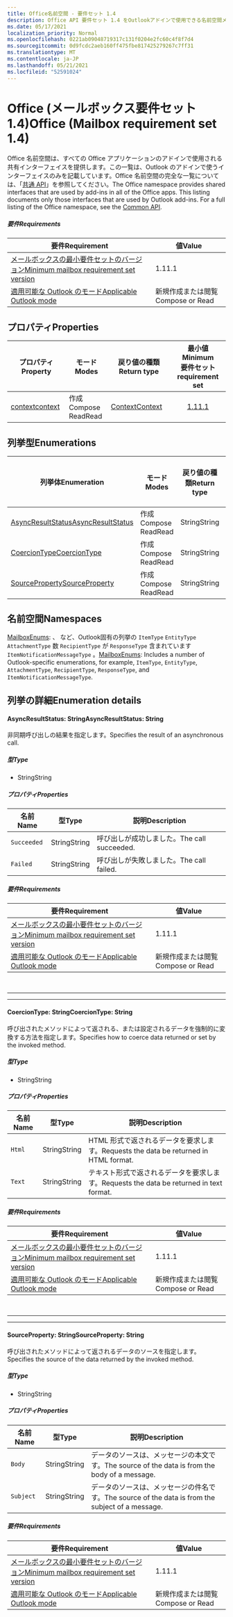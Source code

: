 ```yaml
---
title: Office名前空間 - 要件セット 1.4
description: Office API 要件セット 1.4 をOutlookアドインで使用できる名前空間メンバーを指定します。
ms.date: 05/17/2021
localization_priority: Normal
ms.openlocfilehash: 0221ab09048719317c131f0204e2fc60c4f8f7d4
ms.sourcegitcommit: 0d9fcdc2aeb160ff475fbe817425279267c7ff31
ms.translationtype: MT
ms.contentlocale: ja-JP
ms.lasthandoff: 05/21/2021
ms.locfileid: "52591024"
---
```

# <a name="office-mailbox-requirement-set-14"></a><span data-ttu-id="7d862-103">Office (メールボックス要件セット 1.4)</span><span class="sxs-lookup"><span data-stu-id="7d862-103">Office (Mailbox requirement set 1.4)</span></span>

<span data-ttu-id="7d862-p101">Office 名前空間は、すべての Office アプリケーションのアドインで使用される共有インターフェイスを提供します。この一覧は、Outlook のアドインで使うインターフェイスのみを記載しています。Office 名前空間の完全な一覧については、「[共通 API](/javascript/api/office)」を参照してください。</span><span class="sxs-lookup"><span data-stu-id="7d862-p101">The Office namespace provides shared interfaces that are used by add-ins in all of the Office apps. This listing documents only those interfaces that are used by Outlook add-ins. For a full listing of the Office namespace, see the [Common API](/javascript/api/office).</span></span>

##### <a name="requirements"></a><span data-ttu-id="7d862-106">要件</span><span class="sxs-lookup"><span data-stu-id="7d862-106">Requirements</span></span>

|<span data-ttu-id="7d862-107">要件</span><span class="sxs-lookup"><span data-stu-id="7d862-107">Requirement</span></span>| <span data-ttu-id="7d862-108">値</span><span class="sxs-lookup"><span data-stu-id="7d862-108">Value</span></span>|
|---|---|
|[<span data-ttu-id="7d862-109">メールボックスの最小要件セットのバージョン</span><span class="sxs-lookup"><span data-stu-id="7d862-109">Minimum mailbox requirement set version</span></span>](../../requirement-sets/outlook-api-requirement-sets.md)| <span data-ttu-id="7d862-110">1.1</span><span class="sxs-lookup"><span data-stu-id="7d862-110">1.1</span></span>|
|[<span data-ttu-id="7d862-111">適用可能な Outlook のモード</span><span class="sxs-lookup"><span data-stu-id="7d862-111">Applicable Outlook mode</span></span>](../../../outlook/outlook-add-ins-overview.md#extension-points)| <span data-ttu-id="7d862-112">新規作成または閲覧</span><span class="sxs-lookup"><span data-stu-id="7d862-112">Compose or Read</span></span>|

## <a name="properties"></a><span data-ttu-id="7d862-113">プロパティ</span><span class="sxs-lookup"><span data-stu-id="7d862-113">Properties</span></span>

| <span data-ttu-id="7d862-114">プロパティ</span><span class="sxs-lookup"><span data-stu-id="7d862-114">Property</span></span> | <span data-ttu-id="7d862-115">モード</span><span class="sxs-lookup"><span data-stu-id="7d862-115">Modes</span></span> | <span data-ttu-id="7d862-116">戻り値の種類</span><span class="sxs-lookup"><span data-stu-id="7d862-116">Return type</span></span> | <span data-ttu-id="7d862-117">最小値</span><span class="sxs-lookup"><span data-stu-id="7d862-117">Minimum</span></span><br><span data-ttu-id="7d862-118">要件セット</span><span class="sxs-lookup"><span data-stu-id="7d862-118">requirement set</span></span> |
|---|---|---|:---:|
| [<span data-ttu-id="7d862-119">context</span><span class="sxs-lookup"><span data-stu-id="7d862-119">context</span></span>](office.context.md) | <span data-ttu-id="7d862-120">作成</span><span class="sxs-lookup"><span data-stu-id="7d862-120">Compose</span></span><br><span data-ttu-id="7d862-121">Read</span><span class="sxs-lookup"><span data-stu-id="7d862-121">Read</span></span> | [<span data-ttu-id="7d862-122">Context</span><span class="sxs-lookup"><span data-stu-id="7d862-122">Context</span></span>](/javascript/api/office/office.context?view=outlook-js-1.4&preserve-view=true) | [<span data-ttu-id="7d862-123">1.1</span><span class="sxs-lookup"><span data-stu-id="7d862-123">1.1</span></span>](../requirement-set-1.1/outlook-requirement-set-1.1.md) |

## <a name="enumerations"></a><span data-ttu-id="7d862-124">列挙型</span><span class="sxs-lookup"><span data-stu-id="7d862-124">Enumerations</span></span>

| <span data-ttu-id="7d862-125">列挙体</span><span class="sxs-lookup"><span data-stu-id="7d862-125">Enumeration</span></span> | <span data-ttu-id="7d862-126">モード</span><span class="sxs-lookup"><span data-stu-id="7d862-126">Modes</span></span> | <span data-ttu-id="7d862-127">戻り値の種類</span><span class="sxs-lookup"><span data-stu-id="7d862-127">Return type</span></span> | <span data-ttu-id="7d862-128">最小値</span><span class="sxs-lookup"><span data-stu-id="7d862-128">Minimum</span></span><br><span data-ttu-id="7d862-129">要件セット</span><span class="sxs-lookup"><span data-stu-id="7d862-129">requirement set</span></span> |
|---|---|---|:---:|
| [<span data-ttu-id="7d862-130">AsyncResultStatus</span><span class="sxs-lookup"><span data-stu-id="7d862-130">AsyncResultStatus</span></span>](#asyncresultstatus-string) | <span data-ttu-id="7d862-131">作成</span><span class="sxs-lookup"><span data-stu-id="7d862-131">Compose</span></span><br><span data-ttu-id="7d862-132">Read</span><span class="sxs-lookup"><span data-stu-id="7d862-132">Read</span></span> | <span data-ttu-id="7d862-133">String</span><span class="sxs-lookup"><span data-stu-id="7d862-133">String</span></span> | [<span data-ttu-id="7d862-134">1.1</span><span class="sxs-lookup"><span data-stu-id="7d862-134">1.1</span></span>](../requirement-set-1.1/outlook-requirement-set-1.1.md) |
| [<span data-ttu-id="7d862-135">CoercionType</span><span class="sxs-lookup"><span data-stu-id="7d862-135">CoercionType</span></span>](#coerciontype-string) | <span data-ttu-id="7d862-136">作成</span><span class="sxs-lookup"><span data-stu-id="7d862-136">Compose</span></span><br><span data-ttu-id="7d862-137">Read</span><span class="sxs-lookup"><span data-stu-id="7d862-137">Read</span></span> | <span data-ttu-id="7d862-138">String</span><span class="sxs-lookup"><span data-stu-id="7d862-138">String</span></span> | [<span data-ttu-id="7d862-139">1.1</span><span class="sxs-lookup"><span data-stu-id="7d862-139">1.1</span></span>](../requirement-set-1.1/outlook-requirement-set-1.1.md) |
| [<span data-ttu-id="7d862-140">SourceProperty</span><span class="sxs-lookup"><span data-stu-id="7d862-140">SourceProperty</span></span>](#sourceproperty-string) | <span data-ttu-id="7d862-141">作成</span><span class="sxs-lookup"><span data-stu-id="7d862-141">Compose</span></span><br><span data-ttu-id="7d862-142">Read</span><span class="sxs-lookup"><span data-stu-id="7d862-142">Read</span></span> | <span data-ttu-id="7d862-143">String</span><span class="sxs-lookup"><span data-stu-id="7d862-143">String</span></span> | [<span data-ttu-id="7d862-144">1.1</span><span class="sxs-lookup"><span data-stu-id="7d862-144">1.1</span></span>](../requirement-set-1.1/outlook-requirement-set-1.1.md) |

## <a name="namespaces"></a><span data-ttu-id="7d862-145">名前空間</span><span class="sxs-lookup"><span data-stu-id="7d862-145">Namespaces</span></span>

<span data-ttu-id="7d862-146">[MailboxEnums](/javascript/api/outlook/office.mailboxenums.attachmentcontentformat?view=outlook-js-1.4&preserve-view=true): 、 など、Outlook固有の列挙の `ItemType` `EntityType` `AttachmentType` 数 `RecipientType` が `ResponseType` 含まれています `ItemNotificationMessageType` 。</span><span class="sxs-lookup"><span data-stu-id="7d862-146">[MailboxEnums](/javascript/api/outlook/office.mailboxenums.attachmentcontentformat?view=outlook-js-1.4&preserve-view=true): Includes a number of Outlook-specific enumerations, for example, `ItemType`, `EntityType`, `AttachmentType`, `RecipientType`, `ResponseType`, and `ItemNotificationMessageType`.</span></span>

## <a name="enumeration-details"></a><span data-ttu-id="7d862-147">列挙の詳細</span><span class="sxs-lookup"><span data-stu-id="7d862-147">Enumeration details</span></span>

#### <a name="asyncresultstatus-string"></a><span data-ttu-id="7d862-148">AsyncResultStatus: String</span><span class="sxs-lookup"><span data-stu-id="7d862-148">AsyncResultStatus: String</span></span>

<span data-ttu-id="7d862-149">非同期呼び出しの結果を指定します。</span><span class="sxs-lookup"><span data-stu-id="7d862-149">Specifies the result of an asynchronous call.</span></span>

##### <a name="type"></a><span data-ttu-id="7d862-150">型</span><span class="sxs-lookup"><span data-stu-id="7d862-150">Type</span></span>

*   <span data-ttu-id="7d862-151">String</span><span class="sxs-lookup"><span data-stu-id="7d862-151">String</span></span>

##### <a name="properties"></a><span data-ttu-id="7d862-152">プロパティ</span><span class="sxs-lookup"><span data-stu-id="7d862-152">Properties</span></span>

|<span data-ttu-id="7d862-153">名前</span><span class="sxs-lookup"><span data-stu-id="7d862-153">Name</span></span>| <span data-ttu-id="7d862-154">型</span><span class="sxs-lookup"><span data-stu-id="7d862-154">Type</span></span>| <span data-ttu-id="7d862-155">説明</span><span class="sxs-lookup"><span data-stu-id="7d862-155">Description</span></span>|
|---|---|---|
|`Succeeded`| <span data-ttu-id="7d862-156">String</span><span class="sxs-lookup"><span data-stu-id="7d862-156">String</span></span>|<span data-ttu-id="7d862-157">呼び出しが成功しました。</span><span class="sxs-lookup"><span data-stu-id="7d862-157">The call succeeded.</span></span>|
|`Failed`| <span data-ttu-id="7d862-158">String</span><span class="sxs-lookup"><span data-stu-id="7d862-158">String</span></span>|<span data-ttu-id="7d862-159">呼び出しが失敗しました。</span><span class="sxs-lookup"><span data-stu-id="7d862-159">The call failed.</span></span>|

##### <a name="requirements"></a><span data-ttu-id="7d862-160">要件</span><span class="sxs-lookup"><span data-stu-id="7d862-160">Requirements</span></span>

|<span data-ttu-id="7d862-161">要件</span><span class="sxs-lookup"><span data-stu-id="7d862-161">Requirement</span></span>| <span data-ttu-id="7d862-162">値</span><span class="sxs-lookup"><span data-stu-id="7d862-162">Value</span></span>|
|---|---|
|[<span data-ttu-id="7d862-163">メールボックスの最小要件セットのバージョン</span><span class="sxs-lookup"><span data-stu-id="7d862-163">Minimum mailbox requirement set version</span></span>](../../requirement-sets/outlook-api-requirement-sets.md)| <span data-ttu-id="7d862-164">1.1</span><span class="sxs-lookup"><span data-stu-id="7d862-164">1.1</span></span>|
|[<span data-ttu-id="7d862-165">適用可能な Outlook のモード</span><span class="sxs-lookup"><span data-stu-id="7d862-165">Applicable Outlook mode</span></span>](../../../outlook/outlook-add-ins-overview.md#extension-points)| <span data-ttu-id="7d862-166">新規作成または閲覧</span><span class="sxs-lookup"><span data-stu-id="7d862-166">Compose or Read</span></span>|

<br>

---
---

#### <a name="coerciontype-string"></a><span data-ttu-id="7d862-167">CoercionType: String</span><span class="sxs-lookup"><span data-stu-id="7d862-167">CoercionType: String</span></span>

<span data-ttu-id="7d862-168">呼び出されたメソッドによって返される、または設定されるデータを強制的に変換する方法を指定します。</span><span class="sxs-lookup"><span data-stu-id="7d862-168">Specifies how to coerce data returned or set by the invoked method.</span></span>

##### <a name="type"></a><span data-ttu-id="7d862-169">型</span><span class="sxs-lookup"><span data-stu-id="7d862-169">Type</span></span>

*   <span data-ttu-id="7d862-170">String</span><span class="sxs-lookup"><span data-stu-id="7d862-170">String</span></span>

##### <a name="properties"></a><span data-ttu-id="7d862-171">プロパティ</span><span class="sxs-lookup"><span data-stu-id="7d862-171">Properties</span></span>

|<span data-ttu-id="7d862-172">名前</span><span class="sxs-lookup"><span data-stu-id="7d862-172">Name</span></span>| <span data-ttu-id="7d862-173">型</span><span class="sxs-lookup"><span data-stu-id="7d862-173">Type</span></span>| <span data-ttu-id="7d862-174">説明</span><span class="sxs-lookup"><span data-stu-id="7d862-174">Description</span></span>|
|---|---|---|
|`Html`| <span data-ttu-id="7d862-175">String</span><span class="sxs-lookup"><span data-stu-id="7d862-175">String</span></span>|<span data-ttu-id="7d862-176">HTML 形式で返されるデータを要求します。</span><span class="sxs-lookup"><span data-stu-id="7d862-176">Requests the data be returned in HTML format.</span></span>|
|`Text`| <span data-ttu-id="7d862-177">String</span><span class="sxs-lookup"><span data-stu-id="7d862-177">String</span></span>|<span data-ttu-id="7d862-178">テキスト形式で返されるデータを要求します。</span><span class="sxs-lookup"><span data-stu-id="7d862-178">Requests the data be returned in text format.</span></span>|

##### <a name="requirements"></a><span data-ttu-id="7d862-179">要件</span><span class="sxs-lookup"><span data-stu-id="7d862-179">Requirements</span></span>

|<span data-ttu-id="7d862-180">要件</span><span class="sxs-lookup"><span data-stu-id="7d862-180">Requirement</span></span>| <span data-ttu-id="7d862-181">値</span><span class="sxs-lookup"><span data-stu-id="7d862-181">Value</span></span>|
|---|---|
|[<span data-ttu-id="7d862-182">メールボックスの最小要件セットのバージョン</span><span class="sxs-lookup"><span data-stu-id="7d862-182">Minimum mailbox requirement set version</span></span>](../../requirement-sets/outlook-api-requirement-sets.md)| <span data-ttu-id="7d862-183">1.1</span><span class="sxs-lookup"><span data-stu-id="7d862-183">1.1</span></span>|
|[<span data-ttu-id="7d862-184">適用可能な Outlook のモード</span><span class="sxs-lookup"><span data-stu-id="7d862-184">Applicable Outlook mode</span></span>](../../../outlook/outlook-add-ins-overview.md#extension-points)| <span data-ttu-id="7d862-185">新規作成または閲覧</span><span class="sxs-lookup"><span data-stu-id="7d862-185">Compose or Read</span></span>|

<br>

---
---

#### <a name="sourceproperty-string"></a><span data-ttu-id="7d862-186">SourceProperty: String</span><span class="sxs-lookup"><span data-stu-id="7d862-186">SourceProperty: String</span></span>

<span data-ttu-id="7d862-187">呼び出されたメソッドによって返されるデータのソースを指定します。</span><span class="sxs-lookup"><span data-stu-id="7d862-187">Specifies the source of the data returned by the invoked method.</span></span>

##### <a name="type"></a><span data-ttu-id="7d862-188">型</span><span class="sxs-lookup"><span data-stu-id="7d862-188">Type</span></span>

*   <span data-ttu-id="7d862-189">String</span><span class="sxs-lookup"><span data-stu-id="7d862-189">String</span></span>

##### <a name="properties"></a><span data-ttu-id="7d862-190">プロパティ</span><span class="sxs-lookup"><span data-stu-id="7d862-190">Properties</span></span>

|<span data-ttu-id="7d862-191">名前</span><span class="sxs-lookup"><span data-stu-id="7d862-191">Name</span></span>| <span data-ttu-id="7d862-192">型</span><span class="sxs-lookup"><span data-stu-id="7d862-192">Type</span></span>| <span data-ttu-id="7d862-193">説明</span><span class="sxs-lookup"><span data-stu-id="7d862-193">Description</span></span>|
|---|---|---|
|`Body`| <span data-ttu-id="7d862-194">String</span><span class="sxs-lookup"><span data-stu-id="7d862-194">String</span></span>|<span data-ttu-id="7d862-195">データのソースは、メッセージの本文です。</span><span class="sxs-lookup"><span data-stu-id="7d862-195">The source of the data is from the body of a message.</span></span>|
|`Subject`| <span data-ttu-id="7d862-196">String</span><span class="sxs-lookup"><span data-stu-id="7d862-196">String</span></span>|<span data-ttu-id="7d862-197">データのソースは、メッセージの件名です。</span><span class="sxs-lookup"><span data-stu-id="7d862-197">The source of the data is from the subject of a message.</span></span>|

##### <a name="requirements"></a><span data-ttu-id="7d862-198">要件</span><span class="sxs-lookup"><span data-stu-id="7d862-198">Requirements</span></span>

|<span data-ttu-id="7d862-199">要件</span><span class="sxs-lookup"><span data-stu-id="7d862-199">Requirement</span></span>| <span data-ttu-id="7d862-200">値</span><span class="sxs-lookup"><span data-stu-id="7d862-200">Value</span></span>|
|---|---|
|[<span data-ttu-id="7d862-201">メールボックスの最小要件セットのバージョン</span><span class="sxs-lookup"><span data-stu-id="7d862-201">Minimum mailbox requirement set version</span></span>](../../requirement-sets/outlook-api-requirement-sets.md)| <span data-ttu-id="7d862-202">1.1</span><span class="sxs-lookup"><span data-stu-id="7d862-202">1.1</span></span>|
|[<span data-ttu-id="7d862-203">適用可能な Outlook のモード</span><span class="sxs-lookup"><span data-stu-id="7d862-203">Applicable Outlook mode</span></span>](../../../outlook/outlook-add-ins-overview.md#extension-points)| <span data-ttu-id="7d862-204">新規作成または閲覧</span><span class="sxs-lookup"><span data-stu-id="7d862-204">Compose or Read</span></span>|
